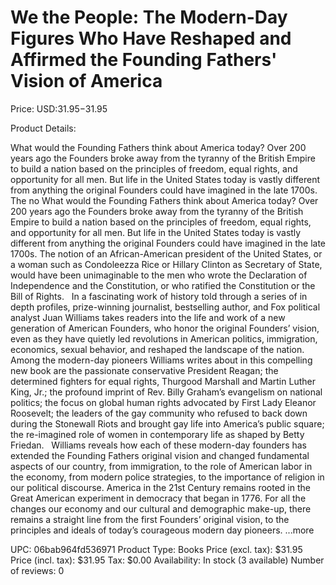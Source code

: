# We the People: The Modern-Day Figures Who Have Reshaped and Affirmed the Founding Fathers' Vision of America

Price: USD:$31.95-$31.95

Product Details:

What would the Founding Fathers think about America today? Over 200 years ago the Founders broke away from the tyranny of the British Empire to build a nation based on the principles of freedom, equal rights, and opportunity for all men. But life in the United States today is vastly different from anything the original Founders could have imagined in the late 1700s. The no What would the Founding Fathers think about America today? Over 200 years ago the Founders broke away from the tyranny of the British Empire to build a nation based on the principles of freedom, equal rights, and opportunity for all men. But life in the United States today is vastly different from anything the original Founders could have imagined in the late 1700s. The notion of an African-American president of the United States, or a woman such as Condoleezza Rice or Hillary Clinton as Secretary of State, would have been unimaginable to the men who wrote the Declaration of Independence and the Constitution, or who ratified the Constitution or the Bill of Rights.   In a fascinating work of history told through a series of in depth profiles, prize-winning journalist, bestselling author, and Fox political analyst Juan Williams takes readers into the life and work of a new generation of American Founders, who honor the original Founders’ vision, even as they have quietly led revolutions in American politics, immigration, economics, sexual behavior, and reshaped the landscape of the nation. Among the modern-day pioneers Williams writes about in this compelling new book are the passionate conservative President Reagan; the determined fighters for equal rights, Thurgood Marshall and Martin Luther King, Jr.; the profound imprint of Rev. Billy Graham’s evangelism on national politics; the focus on global human rights advocated by First Lady Eleanor Roosevelt; the leaders of the gay community who refused to back down during the Stonewall Riots and brought gay life into America’s public square; the re-imagined role of women in contemporary life as shaped by Betty Friedan.   Williams reveals how each of these modern-day founders has extended the Founding Fathers original vision and changed fundamental aspects of our country, from immigration, to the role of American labor in the economy, from modern police strategies, to the importance of religion in our political discourse. America in the 21st Century remains rooted in the Great American experiment in democracy that began in 1776. For all the changes our economy and our cultural and demographic make-up, there remains a straight line from the first Founders’ original vision, to the principles and ideals of today’s courageous modern day pioneers. ...more

UPC: 06bab964fd536971
Product Type: Books
Price (excl. tax): $31.95
Price (incl. tax): $31.95
Tax: $0.00
Availability: In stock (3 available)
Number of reviews: 0
